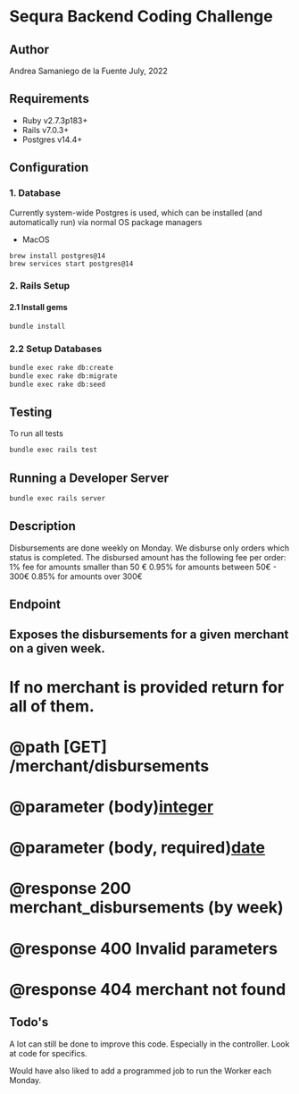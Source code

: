 # Sequra Backend Coding Challenge

## Author
Andrea Samaniego de la Fuente
July, 2022

## Requirements
* Ruby v2.7.3p183+
* Rails v7.0.3+
* Postgres v14.4+

## Configuration
### 1. Database
Currently system-wide Postgres is used, which can be installed (and automatically run) via normal OS package managers
* MacOS
```
brew install postgres@14
brew services start postgres@14
```

### 2. Rails Setup
#### 2.1 Install gems
```bash
bundle install
```
### 2.2 Setup Databases
```bash
bundle exec rake db:create
bundle exec rake db:migrate
bundle exec rake db:seed
```

## Testing
To run all tests
```bash
bundle exec rails test
```

## Running a Developer Server
```bash
bundle exec rails server
```

## Description
Disbursements are done weekly on Monday.
We disburse only orders which status is completed.
The disbursed amount has the following fee per order:
1% fee for amounts smaller than 50 €
0.95% for amounts between 50€ - 300€
0.85% for amounts over 300€

## Endpoint
## Exposes the disbursements for a given merchant on a given week.
#  If no merchant is provided return for all of them.
#
# @path [GET] /merchant/disbursements
#
#
# @parameter (body)[integer](id)
# @parameter (body, required)[date](week)
#
# @response 200 merchant_disbursements (by week)
# @response 400 Invalid parameters
# @response 404 merchant not found

## Todo's
A lot can still be done to improve this code. Especially in the controller.
Look at code for specifics.

Would have also liked to add a programmed job to run the Worker each Monday.
